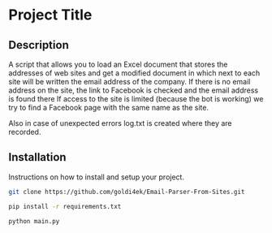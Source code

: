 # Project Title

## Description

A script that allows you to load an Excel document that stores the addresses of web sites and get a modified document in which next to each site will be written the email address of the company.
If there is no email address on the site, the link to Facebook is checked and the email address is found there
If access to the site is limited (because the bot is working) we try to find a Facebook page with the same name as the site.

Also in case of unexpected errors log.txt is created where they are recorded.

## Installation

Instructions on how to install and setup your project.

```bash
git clone https://github.com/goldi4ek/Email-Parser-From-Sites.git

pip install -r requirements.txt

python main.py
```
